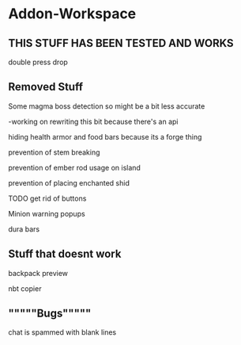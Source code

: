 # Addon-Workspace

## THIS STUFF HAS BEEN TESTED AND WORKS
double press drop

## Removed Stuff

Some magma boss detection so might be a bit less accurate

-working on rewriting this bit because there's an api

hiding health armor and food bars because its a forge thing

prevention of stem breaking

prevention of ember rod usage on island

prevention of placing enchanted shid

TODO get rid of buttons

Minion warning popups

dura bars




## Stuff that doesnt work

backpack preview

nbt copier



## """""Bugs"""""

chat is spammed with blank lines
